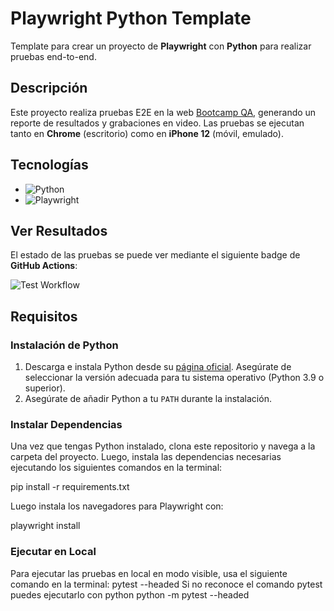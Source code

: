 # Playwright Python Template

Template para crear un proyecto de **Playwright** con **Python** para realizar pruebas end-to-end.

## Descripción

Este proyecto realiza pruebas E2E en la web [Bootcamp QA](https://bootcampqa.com), generando un reporte de resultados y grabaciones en video. Las pruebas se ejecutan tanto en **Chrome** (escritorio) como en **iPhone 12** (móvil, emulado).

## Tecnologías

- ![Python](https://img.shields.io/badge/Python-3.9%2B-blue)  
- ![Playwright](https://img.shields.io/badge/Playwright-v1.39-green)

## Ver Resultados

El estado de las pruebas se puede ver mediante el siguiente badge de **GitHub Actions**:

![Test Workflow](https://github.com/Bootcamp-QA/playwright-python-template/actions/workflows/playwright_tests.yml/badge.svg)

## Requisitos

### Instalación de Python

1. Descarga e instala Python desde su [página oficial](https://www.python.org/downloads/). Asegúrate de seleccionar la versión adecuada para tu sistema operativo (Python 3.9 o superior).
2. Asegúrate de añadir Python a tu `PATH` durante la instalación.

### Instalar Dependencias

Una vez que tengas Python instalado, clona este repositorio y navega a la carpeta del proyecto. Luego, instala las dependencias necesarias ejecutando los siguientes comandos en la terminal:

pip install -r requirements.txt

Luego instala los navegadores para Playwright con:

playwright install

### Ejecutar en Local
Para ejecutar las pruebas en local en modo visible, usa el siguiente comando en la terminal:
pytest --headed
Si no reconoce el comando pytest puedes ejecutarlo con python
python -m pytest --headed



